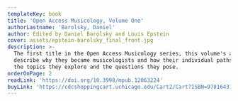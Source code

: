 ```yaml
---
templateKey: book
title: 'Open Access Musicology, Volume One'
authorLastname: 'Barolsky, Daniel'
author: Edited by Daniel Barolsky and Louis Epstein
cover: assets/epstein-barolsky_final_front.jpg
description: >-
  The first title in the Open Access Musicology series, this volume's authors
  describe why they became musicologists and how their individual paths led to
  the topics they explore and the questions they pose.
orderOnPage: 2
readLink: 'https://doi.org/10.3998/mpub.12063224'
buyLink: 'https://cdcshoppingcart.uchicago.edu/Cart2/Cart?ISBN=9781643150215&PRESS=lever'
---
```

